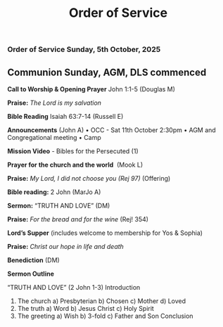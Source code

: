﻿---
layout: oos
title: Order of Service
---
### Order of Service Sunday, 5th October, 2025 
## Communion Sunday, AGM, DLS commenced

**Call to Worship & Opening Prayer** John 1:1-5 (Douglas M)

**Praise:** *The Lord is my salvation*

**Bible Reading** Isaiah 63:7-14  (Russell E)

**Announcements** (John A) 
    • OCC - Sat 11th October 2:30pm
    • AGM and Congregational meeting
    • Camp
    
**Mission Video** - Bibles for the Persecuted (1)

**Prayer for the church and the world**   (Mook L)

**Praise:** *My Lord, I did not choose you (Rej 97)* (Offering)

**Bible reading:** 2 John (MarJo A)

**Sermon:**  “TRUTH AND LOVE” (DM)

**Praise:** *For the bread and for the wine* (Rej! 354)

**Lord’s Supper** (includes welcome to membership for Yos & Sophia)

**Praise:** *Christ our hope in life and death*

**Benediction**  (DM)


**Sermon Outline**

“TRUTH AND LOVE”   (2 John 1-3)
Introduction
1. The church
    a) Presbyterian
    b) Chosen
    c) Mother
    d) Loved
2. The truth
    a) Word
    b) Jesus Christ
    c) Holy Spirit
3. The greeting
    a) Wish
    b) 3-fold
    c) Father and Son
Conclusion
